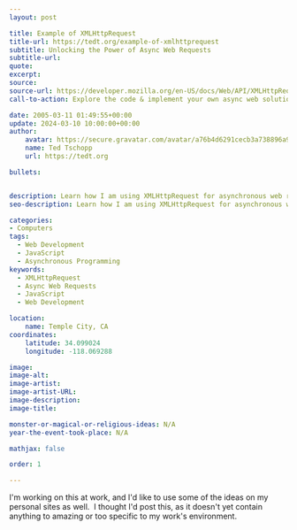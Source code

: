 ```yaml
---
layout: post

title: Example of XMLHttpRequest
title-url: https://tedt.org/example-of-xmlhttprequest
subtitle: Unlocking the Power of Async Web Requests
subtitle-url:
quote: 
excerpt: 
source: 
source-url: https://developer.mozilla.org/en-US/docs/Web/API/XMLHttpRequest
call-to-action: Explore the code & implement your own async web solutions today!

date: 2005-03-11 01:49:55+00:00
update: 2024-03-10 10:00:00+00:00
author:
    avatar: https://secure.gravatar.com/avatar/a76b4d6291cecb3a738896a971bfb903?s=512&d=mp&r=g
    name: Ted Tschopp
    url: https://tedt.org

bullets:


description: Learn how I am using XMLHttpRequest for asynchronous web requests to improve my website's interactivity and user experience.
seo-description: Learn how I am using XMLHttpRequest for asynchronous web requests to improve my website's interactivity and user experience.

categories:
- Computers
tags:
  - Web Development
  - JavaScript
  - Asynchronous Programming
keywords:
  - XMLHttpRequest
  - Async Web Requests
  - JavaScript
  - Web Development

location:
    name: Temple City, CA
coordinates:
    latitude: 34.099024
    longitude: -118.069288

image: 
image-alt: 
image-artist: 
image-artist-URL: 
image-description: 
image-title: 

monster-or-magical-or-religious-ideas: N/A
year-the-event-took-place: N/A

mathjax: false

order: 1

---
```

I'm working on this at work, and I'd like to use some of the ideas on my personal sites as well.  I thought I'd post this, as it doesn't yet contain anything to amazing or too specific to my work's environment.

<script src="https://gist.github.com/TedTschopp/42089e120a8aee91ef7959cca1d5d22c.js"></script>
